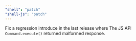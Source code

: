 ```yaml
---
"shell": "patch"
"shell-js": "patch"
---
```


Fix a regression introduce in the last release where The JS API `Command.execute()` returned malformed response.
